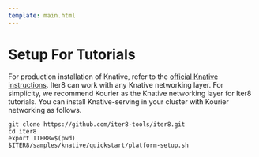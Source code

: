 ```yaml
---
template: main.html
---
```


# Setup For Tutorials

For production installation of Knative, refer to the [official Knative instructions](https://knative.dev/docs/install/). Iter8 can work with any Knative networking layer. For simplicity, we recommend Kourier as the Knative networking layer for Iter8 tutorials. You can install Knative-serving in your cluster with Kourier networking as follows.

```shell
git clone https://github.com/iter8-tools/iter8.git
cd iter8
export ITER8=$(pwd)
$ITER8/samples/knative/quickstart/platform-setup.sh
```
